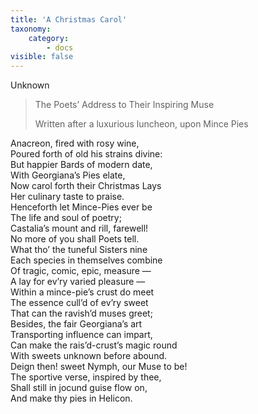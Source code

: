 ```yaml
---
title: 'A Christmas Carol'
taxonomy:
    category:
        - docs
visible: false
---
```


<div class="author">Unknown</div>

> The Poets’ Address to Their Inspiring Muse
> 
> Written after a luxurious luncheon, upon Mince Pies

Anacreon, fired with rosy wine,  
Poured forth of old his strains divine:  
But happier Bards of modern date,  
With Georgiana’s Pies elate,  
Now carol forth their Christmas Lays  
Her culinary taste to praise.  
Henceforth let Mince-Pies ever be  
The life and soul of poetry;  
Castalia’s mount and rill, farewell!  
No more of you shall Poets tell.  
What tho’ the tuneful Sisters nine  
Each species in themselves combine  
Of tragic, comic, epic, measure —  
A lay for ev’ry varied pleasure —  
Within a mince-pie’s crust do meet  
The essence cull’d of ev’ry sweet  
That can the ravish’d muses greet;  
Besides, the fair Georgiana’s art  
Transporting influence can impart,  
Can make the rais’d-crust’s magic round  
With sweets unknown before abound.  
Deign then! sweet Nymph, our Muse to be!  
The sportive verse, inspired by thee,  
Shall still in jocund guise flow on,  
And make thy pies in Helicon.